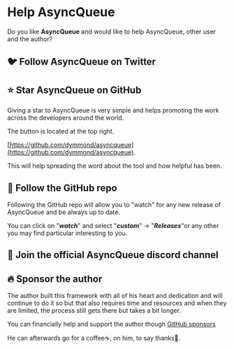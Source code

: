 # Help AsyncQueue

Do you like **AsyncQueue** and would like to help AsyncQueue, other user and the author?

## 🐦 Follow AsyncQueue on Twitter


## ⭐ Star **AsyncQueue** on GitHub

Giving a star to AsyncQueue is very simple and helps promoting the work across the developers around the world.

The button is located at the top right.

[https://github.com/dymmond/asyncqueue](https://github.com/dymmond/asyncqueue).

This will help spreading the word about the tool and how helpful has been.

## 👀 Follow the GitHub repo

Following the GitHub repo will allow you to "watch" for any new release of AsyncQueue and be always up to date.

You can click on "***watch***" and select "***custom***" -> "***Releases***"or any other you may find particular
interesting to you.

## 💬 Join the official AsyncQueue discord channel

## 🔥 Sponsor the author

The author built this framework with all of his heart and dedication and will continue to do it so but that also
requires time and resources and when they are limited, the process still gets there but takes a bit longer.

You can financially help and support the author though [GitHub sponsors](https://github.com/sponsors/tarsil)

He can afterwards go for a coffee☕, on him, to say thanks🙏.
